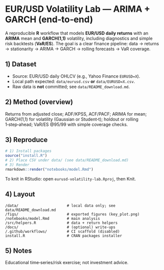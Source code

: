 # EUR/USD Volatility Lab — ARIMA + GARCH (end‑to‑end)

A reproducible **R** workflow that models **EUR/USD daily returns** with an **ARIMA** mean and **GARCH(1,1)** volatility, including diagnostics and simple risk backtests (**VaR/ES**). The goal is a clear finance pipeline: data → returns → stationarity → ARIMA → GARCH → rolling forecasts → VaR coverage.

## 1) Dataset
- Source: EUR/USD daily OHLCV (e.g., Yahoo Finance `EURUSD=X`).
- Local path expected: `data/eurusd.csv` **or** `data/EURUSD=X.csv`.
- Raw data is **not** committed; see `data/README_download.md`.

## 2) Method (overview)
Returns from adjusted close; ADF/KPSS, ACF/PACF; ARIMA for mean; GARCH(1,1) for volatility (Gaussian or Student‑t); holdout or rolling 1‑step‑ahead; VaR/ES @95/99 with simple coverage checks.

## 3) Reproduce
```r
# 1) Install packages
source("install.R")
# 2) Place CSV under data/ (see data/README_download.md)
# 3) Render
rmarkdown::render("notebooks/model.Rmd")
```
To knit in RStudio: open `eurusd-volatility-lab.Rproj`, then Knit.

## 4) Layout
```
/data/                      # local data only; see data/README_download.md
/figs/                      # exported figures (key_plot.png)
/notebooks/model.Rmd        # main analysis
/src/helpers.R              # data + return helpers
/docs/                      # (optional) write-ups
/.github/workflows/         # CI scaffold (disabled)
install.R                   # CRAN packages installer
```

## 5) Notes
Educational time‑series/risk exercise; not investment advice.
